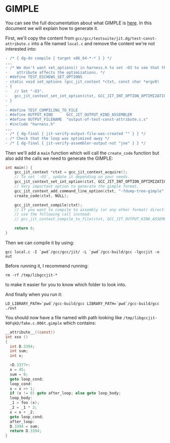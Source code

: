 # GIMPLE

You can see the full documentation about what GIMPLE is [here](https://gcc.gnu.org/onlinedocs/gccint/GIMPLE.html). In this document we will explain how to generate it.

First, we'll copy the content from `gcc/gcc/testsuite/jit.dg/test-const-attribute.c` into a
file named `local.c` and remove the content we're not interested into:

```diff
- /* { dg-do compile { target x86_64-*-* } } */
...
- /* We don't want set_options() in harness.h to set -O3 to see that the const
-    attribute affects the optimizations. */
- #define TEST_ESCHEWS_SET_OPTIONS
- static void set_options (gcc_jit_context *ctxt, const char *argv0)
- {
-   // Set "-O3".
-   gcc_jit_context_set_int_option(ctxt, GCC_JIT_INT_OPTION_OPTIMIZATION_LEVEL, 3);
- }
-
- #define TEST_COMPILING_TO_FILE
- #define OUTPUT_KIND      GCC_JIT_OUTPUT_KIND_ASSEMBLER
- #define OUTPUT_FILENAME  "output-of-test-const-attribute.c.s"
- #include "harness.h"
...
- /* { dg-final { jit-verify-output-file-was-created "" } } */
- /* Check that the loop was optimized away */
- /* { dg-final { jit-verify-assembler-output-not "jne" } } */
```

Then we'll add a `main` function which will call the `create_code` function but
also add the calls we need to generate the GIMPLE:

```C
int main() {
    gcc_jit_context *ctxt = gcc_jit_context_acquire();
    // To set `-O3`, update it depending on your needs.
    gcc_jit_context_set_int_option(ctxt, GCC_JIT_INT_OPTION_OPTIMIZATION_LEVEL, 3);
    // Very important option to generate the gimple format.
    gcc_jit_context_add_command_line_option(ctxt, "-fdump-tree-gimple");
    create_code(ctxt, NULL);

    gcc_jit_context_compile(ctxt);
    // If you want to compile to assembly (or any other format) directly, you can
    // use the following call instead:
    // gcc_jit_context_compile_to_file(ctxt, GCC_JIT_OUTPUT_KIND_ASSEMBLER, "out.s");

    return 0;
}
```

Then we can compile it by using:

```console
gcc local.c -I `pwd`/gcc/gcc/jit/ -L `pwd`/gcc-build/gcc -lgccjit -o out
```

Before running it, I recommend running:

```console
rm -rf /tmp/libgccjit-*
```

to make it easier for you to know which folder to look into.

And finally when you run it:

```console
LD_LIBRARY_PATH=`pwd`/gcc-build/gcc LIBRARY_PATH=`pwd`/gcc-build/gcc ./out
```

You should now have a file named with path looking like `/tmp/libgccjit-9OFqkD/fake.c.006t.gimple` which contains:

```c
__attribute__((const))
int xxx ()
{
  int D.3394;
  int sum;
  int x;

  <D.3377>:
  x = 45;
  sum = 0;
  goto loop_cond;
  loop_cond:
  x = x >> 1;
  if (x != 0) goto after_loop; else goto loop_body;
  loop_body:
  _1 = foo (x);
  _2 = _1 * 2;
  x = x + _2;
  goto loop_cond;
  after_loop:
  D.3394 = sum;
  return D.3394;
}
```
